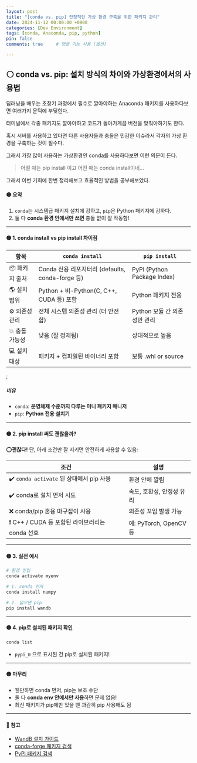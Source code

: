 ```yaml
---
layout: post
title: "[conda vs. pip] 안정적인 가상 환경 구축을 위한 패키지 관리"
date: 2024-11-12 00:00:00 +0900
categories: [Dev Environment]
tags: [conda, Anaconda, pip, python]
pin: false
comments: true     # 댓글 기능 사용 (옵션)

---
```

## ⚪ conda vs. pip: 설치 방식의 차이와 가상환경에서의 사용법

딥러닝을 배우는 초창기 과정에서 필수로 깔아야하는 Anaconda 패키지를 사용하다보면 여러가지 문턱에 부딪힌다.

터미널에서 각종 패키지도 깔아야하고 코드가 돌아가게끔 버전을 맞춰야하기도 한다.

혹시 서버를 사용하고 있다면 다른 사용자들과 충돌은 민감한 이슈라서 각자의 가상 환경을 구축하는 것이 필수다.

그래서 가장 많이 사용하는 가상환경인 conda를 사용하다보면 이런 의문이 든다.

> 어떨 때는 pip install 이고 어떤 때는 conda install이네...

그래서 이번 기회에 한번 정리해보고 효율적인 방법을 공부해보았다.

#### 🟡 요약
1. `conda`는 시스템급 패키지 설치에 강하고, `pip`은 Python 패키지에 강하다.  
2.  둘 다 **conda 환경 안에서만 쓰면** 충돌 없이 잘 작동함!

---

#### 🟡 1. conda install vs pip install 차이점

| 항목 | `conda install` | `pip install` |
|------|------------------|----------------|
| 📦 패키지 출처 | Conda 전용 리포지터리 (defaults, conda-forge 등) | PyPI (Python Package Index) |
| 🌎 설치 범위 | Python + 비-Python(C, C++, CUDA 등) 포함 | Python 패키지 전용 |
| ⚙️ 의존성 관리 | 전체 시스템 의존성 관리 (더 안전함) | Python 모듈 간 의존성만 관리 |
| 💥 충돌 가능성 | 낮음 (잘 정제됨) | 상대적으로 높음 |
| 💻 설치 대상 | 패키지 + 컴파일된 바이너리 포함 | 보통 .whl or source |
;
##### 비유
- `conda`: **운영체제 수준까지 다루는 미니 패키지 매니저**
- `pip`: **Python 전용 설치기**

---

#### 🟡 2. pip install 써도 괜찮을까?

⭕**괜찮다!** 단, 아래 조건만 잘 지키면 안전하게 사용할 수 있음:

| 조건 | 설명 |
|------|------|
| ✔️ `conda activate` 된 상태에서 pip 사용 | 환경 안에 깔림 |
| ✔️ conda로 설치 먼저 시도 | 속도, 호환성, 안정성 유리 |
| ❌ conda/pip 혼용 마구잡이 사용 | 의존성 꼬임 발생 가능 |
| ❗ C++ / CUDA 등 포함된 라이브러리는 conda 선호 | 예: PyTorch, OpenCV 등 |

---

#### 🟡 3. 실전 예시

```bash
# 환경 진입
conda activate myenv

# 1. conda 먼저
conda install numpy

# 2. 없으면 pip
pip install wandb
```

---

#### 🟡 4. pip로 설치된 패키지 확인

```bash
conda list
```

- `pypi_0` 으로 표시된 건 pip로 설치된 패키지!

---

#### 🟡 마무리

- 웬만하면 conda 먼저, pip는 보조 수단
- 둘 다 **conda env 안에서만 사용**하면 문제 없음!
- 최신 패키지가 pip에만 있을 땐 과감히 pip 사용해도 됨

---

#### 📌 참고

- [WandB 설치 가이드](https://docs.wandb.ai/)
- [conda-forge 패키지 검색](https://anaconda.org/conda-forge)
- [PyPI 패키지 검색](https://pypi.org/)

